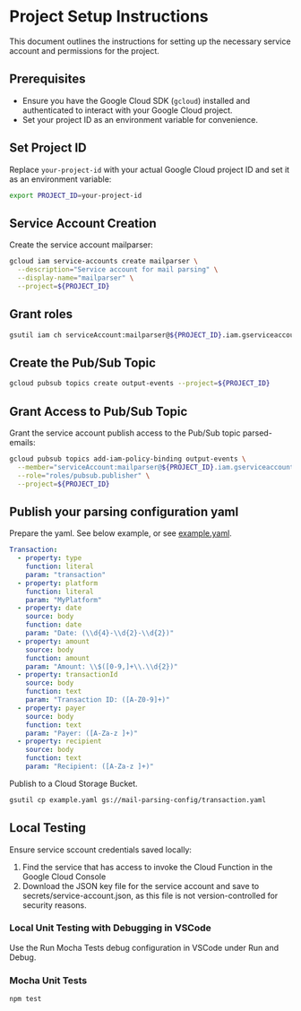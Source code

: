 # Project Setup Instructions

This document outlines the instructions for setting up the necessary service account and permissions for the project.

## Prerequisites

- Ensure you have the Google Cloud SDK (`gcloud`) installed and authenticated to interact with your Google Cloud project.
- Set your project ID as an environment variable for convenience.

## Set Project ID

Replace `your-project-id` with your actual Google Cloud project ID and set it as an environment variable:

```bash
export PROJECT_ID=your-project-id
```

## Service Account Creation
Create the service account mailparser:
```bash
gcloud iam service-accounts create mailparser \
  --description="Service account for mail parsing" \
  --display-name="mailparser" \
  --project=${PROJECT_ID}
```

## Grant roles
```bash
gsutil iam ch serviceAccount:mailparser@${PROJECT_ID}.iam.gserviceaccount.com:roles/storage.objectViewer gs://mail-parsing-config
```

## Create the Pub/Sub Topic
```bash
gcloud pubsub topics create output-events --project=${PROJECT_ID}
```

## Grant Access to Pub/Sub Topic
Grant the service account publish access to the Pub/Sub topic parsed-emails:
```bash
gcloud pubsub topics add-iam-policy-binding output-events \
  --member="serviceAccount:mailparser@${PROJECT_ID}.iam.gserviceaccount.com" \
  --role="roles/pubsub.publisher" \
  --project=${PROJECT_ID}
```


## Publish your parsing configuration yaml
Prepare the yaml. See below example, or see [example.yaml](example.yaml).
```yaml
Transaction:
  - property: type
    function: literal
    param: "transaction"
  - property: platform
    function: literal
    param: "MyPlatform"
  - property: date
    source: body
    function: date
    param: "Date: (\\d{4}-\\d{2}-\\d{2})"
  - property: amount
    source: body
    function: amount
    param: "Amount: \\$([0-9,]+\\.\\d{2})"
  - property: transactionId
    source: body
    function: text
    param: "Transaction ID: ([A-Z0-9]+)"
  - property: payer
    source: body
    function: text
    param: "Payer: ([A-Za-z ]+)"
  - property: recipient
    source: body
    function: text
    param: "Recipient: ([A-Za-z ]+)"
```
Publish to a Cloud Storage Bucket.
```bash
gsutil cp example.yaml gs://mail-parsing-config/transaction.yaml
```

## Local Testing

Ensure service sccount credentials saved locally:
1. Find the service that has access to invoke the Cloud Function in the Google Cloud Console
2. Download the JSON key file for the service account and save to secrets/service-account.json, as this file is not version-controlled for security reasons.

### Local Unit Testing with Debugging in VSCode
Use the Run Mocha Tests debug configuration in VSCode under Run and Debug.

### Mocha Unit Tests
```bash
npm test
```
